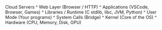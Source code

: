 
Cloud Servers
^
Web Layer (Browser / HTTP)
^
Applications (VSCode, Browser, Games)
^
Libraries / Runtime (C stdlib, libc, JVM, Python)
^
User Mode (Your programs)
^
System Calls (Bridge)
^
Kernel (Core of the OS)
^
Hardware (CPU, Memory, Disk, GPU)

